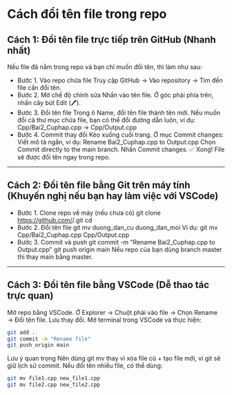 # Cách đổi tên file trong repo
## Cách 1: Đổi tên file trực tiếp trên GitHub (Nhanh nhất)
Nếu file đã nằm trong repo và bạn chỉ muốn đổi tên, thì làm như sau:
- Bước 1. Vào repo chứa file
Truy cập GitHub → Vào repository → Tìm đến file cần đổi tên.
- Bước 2. Mở chế độ chỉnh sửa
Nhấn vào tên file.
Ở góc phải phía trên, nhấn cây bút Edit (🖊).
- Bước 3. Đổi tên file
Trong ô Name, đổi tên file thành tên mới.
Nếu muốn đổi cả thư mục chứa file, bạn có thể đổi đường dẫn luôn, ví dụ:
Cpp/Bai2_Cuphap.cpp  →  Cpp/Output.cpp
- Bước 4. Commit thay đổi
Kéo xuống cuối trang.
Ở mục Commit changes:
Viết mô tả ngắn, ví dụ: Rename Bai2_Cuphap.cpp to Output.cpp
Chọn Commit directly to the main branch.
Nhấn Commit changes.
✅ Xong! File sẽ được đổi tên ngay trong repo.

---
## Cách 2: Đổi tên file bằng Git trên máy tính (Khuyến nghị nếu bạn hay làm việc với VSCode)
- Bước 1. Clone repo về máy (nếu chưa có)
git clone https://github.com/<username>/<repo-name>.git
cd <repo-name>
- Bước 2. Đổi tên file
git mv duong_dan_cu duong_dan_moi
Ví dụ:
git mv Cpp/Bai2_Cuphap.cpp Cpp/Output.cpp
- Bước 3. Commit và push
git commit -m "Rename Bai2_Cuphap.cpp to Output.cpp"
git push origin main
Nếu repo của bạn dùng branch master thì thay main bằng master.

---
## Cách 3: Đổi tên file bằng VSCode (Dễ thao tác trực quan)
Mở repo bằng VSCode.
Ở Explorer → Chuột phải vào file → Chọn Rename → Đổi tên file.
Lưu thay đổi.
Mở terminal trong VSCode và thực hiện:
```bash
git add .
git commit -m "Rename file"
git push origin main
```
Lưu ý quan trọng
Nên dùng git mv thay vì xóa file cũ + tạo file mới, vì git sẽ giữ lịch sử commit.
Nếu đổi tên nhiều file, có thể dùng:
```bash
git mv file1.cpp new_file1.cpp
git mv file2.cpp new_file2.cpp
```
